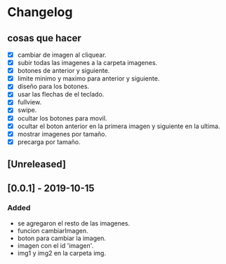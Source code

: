 # Changelog

## cosas que hacer
- [x] cambiar de imagen al cliquear.
- [x] subir todas las imagenes a la carpeta imagenes.
- [x] botones de anterior y siguiente.
- [x] limite minimo y maximo para anterior y siguiente.
- [x] diseño para los botones.
- [x] usar las flechas de el teclado.
- [x] fullview.
- [x] swipe.
- [x] ocultar los botones para movil.
- [x] ocultar el boton anterior en la primera imagen y siguiente en la ultima.
- [x] mostrar imagenes por tamaño.
- [x] precarga por tamaño.

## [Unreleased]

## [0.0.1] - 2019-10-15
### Added
- se agregaron el resto de las imagenes.
- funcion cambiarImagen.
- boton para cambiar la imagen.
- imagen con el id 'imagen'.
- img1 y img2 en la carpeta img.
